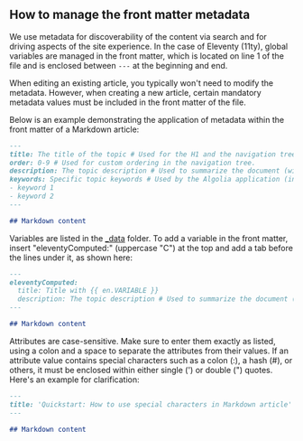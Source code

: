 ## How to manage the front matter metadata

We use metadata for discoverability of the content via search and for driving aspects of the site experience. In the case of Eleventy (11ty), global variables are managed in the front matter, which is located on line 1 of the file and is enclosed between `---` at the beginning and end.  

When editing an existing article, you typically won't need to modify the metadata. However, when creating a new article, certain mandatory metadata values must be included in the front matter of the file.  

Below is an example demonstrating the application of metadata within the front matter of a Markdown article:  

```markdown
---
title: The title of the topic # Used for the H1 and the navigation tree. 
order: 0-9 # Used for custom ordering in the navigation tree. 
description: The topic description # Used to summarize the document (will be displayed in search results from a search engine). 
keywords: Specific topic keywords # Used by the Algolia application (internal use only). 
- keyword 1
- keyword 2
---

## Markdown content
```

Variables are listed in the [_data](https://github.com/Devolutions/doc/tree/master/docs/_data) folder. To add a variable in the front matter, insert "eleventyComputed:" (uppercase "C") at the top and add a tab before the lines under it, as shown here:  

```markdown
---
eleventyComputed:
  title: Title with {{ en.VARIABLE }}
  description: The topic description # Used to summarize the document (will be displayed in a search result from a search engine).
---

## Markdown content
```

Attributes are case-sensitive. Make sure to enter them exactly as listed, using a colon and a space to separate the attributes from their values. If an attribute value contains special characters such as a colon (:), a hash (#), or others, it must be enclosed within either single (') or double (") quotes. Here's an example for clarification:  

```markdown
---
title: 'Quickstart: How to use special characters in Markdown article'
---

## Markdown content
```
